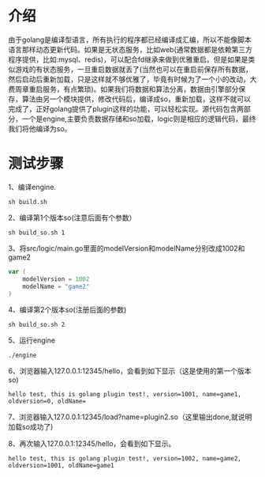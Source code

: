 # 介绍
由于golang是编译型语言，所有执行的程序都已经编译成汇编，所以不能像脚本语言那样动态更新代码。如果是无状态服务，比如web(通常数据都是依赖第三方程序提供，比如:mysql、redis)，可以配合fd继承来做到优雅重启。但是如果是类似游戏的有状态服务，一旦重启数据就丢了(当然也可以在重启前保存所有数据，然后启动后重新加载，只是这样就不够优雅了，毕竟有时候为了一个小的改动，大费周章重启服务，有点繁琐)。如果我们将数据和算法分离，数据由引擎部分保存，算法由另一个模块提供，修改代码后，编译成so，重新加载，这样不就可以完成了，正好golang提供了plugin这样的功能，可以轻松实现。源代码包含两部分，一个是engine,主要负责数据存储和so加载，logic则是相应的逻辑代码，最终我们将他编译为so。

# 测试步骤
1、编译engine.
```shell
sh build.sh
```

2、编译第1个版本so(注意后面有个参数）
```shell
sh build_so.sh 1
```

3、将src/logic/main.go里面的modelVersion和modelName分别改成1002和game2
```go
var (
	modelVersion = 1002
	modelName = "game2"
)
```

4、编译第2个版本so(注册后面的参数)
```shell
sh build_so.sh 2
```

5、运行engine
```shell
./engine
```

6、浏览器输入127.0.0.1:12345/hello，会看到如下显示（这是使用的第一个版本so)
```shell
hello test, this is golang plugin test!, version=1001, name=game1, oldversion=0, oldName=
```

7、浏览器输入127.0.0.1:12345/load?name=plugin2.so（这里输出done,就说明加载so成功了)

8、再次输入127.0.0.1:12345/hello，会看到如下显示。
```shell
hello test, this is golang plugin test!, version=1002, name=game2, oldversion=1001, oldName=game1
```